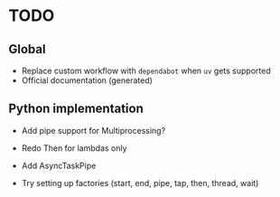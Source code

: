 # TODO

## Global

- Replace custom workflow with `dependabot` when `uv` gets supported
- Official documentation (generated)

## Python implementation

- Add pipe support for Multiprocessing?

- Redo Then for lambdas only
- Add AsyncTaskPipe
- Try setting up factories (start, end, pipe, tap, then, thread, wait)
